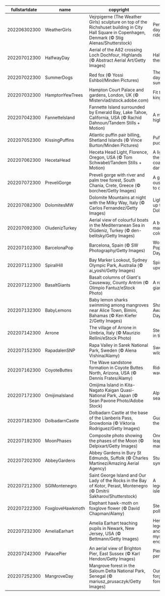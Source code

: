 |fullstartdate|name|copyright|title|image|
|--|--|--|--|--|
202206302300|WeatherGirls|Vejrpigerne (The Weather Girls) sculpture on top of the Richshuset building in City Hall Square in Copenhagen, Denmark (© Stig Alenas/Shutterstock)|Perfect day for a ride|![](/en-GB/2022/07/202206302300WeatherGirls.jpg)|
202207012300|HalfwayDay|Aerial of the A82 crossing Loch Dochfour, Highlands (© Abstract Aerial Art/Getty Images)|Halfway there|![](/en-GB/2022/07/202207012300HalfwayDay.jpg)|
202207022300|SummerDogs|Red fox (© Yossi Eshbol/Minden Pictures)|The dog days of summer|![](/en-GB/2022/07/202207022300SummerDogs.jpg)|
202207032300|HamptonYewTrees|Hampton Court Palace and gardens, London, UK (© Mistervlad/stock.adobe.com)|Fit for a king|![](/en-GB/2022/07/202207032300HamptonYewTrees.jpg)|
202207042300|FannetteIsland|Fannette Island surrounded by Emerald Bay, Lake Tahoe, California, USA (© Rachid Dahnoun/Tandem Stills + Motion)|A mile-high island|![](/en-GB/2022/07/202207042300FannetteIsland.jpg)|
202207052300|KissingPuffins|Atlantic puffin pair billing, Shetland Islands (© Vince Burton/Minden Pictures)|Puffins pucker up|![](/en-GB/2022/07/202207052300KissingPuffins.jpg)|
202207062300|HecetaHead|Heceta Head Light, Florence, Oregon, USA (© Tom Schwabel/Tandem Stills + Motion)|A light in the coastal darkness|![](/en-GB/2022/07/202207062300HecetaHead.jpg)|
202207072300|PreveliGorge|Preveli gorge with river and palm tree forest, South Chania, Crete, Greece (© borchee/Getty Images)|A gorge-ous place to drop in|![](/en-GB/2022/07/202207072300PreveliGorge.jpg)|
202207082300|DolomitesMW|Dolomite Mountains at night with the Milky Way, Italy (© Carlos Fernandez/Getty Images)|Lighting up the Dolomites|![](/en-GB/2022/07/202207082300DolomitesMW.jpg)|
202207092300|OludenizTurkey|Aerial view of colourful boats in the Mediterranean Sea in Ölüdeniz, Turkey (© den-belitsky/Getty Images)|A beach of many colours|![](/en-GB/2022/07/202207092300OludenizTurkey.jpg)|
202207102300|BarcelonaPop|Barcelona, Spain (© SW Photography/Getty Images)|World Population Day|![](/en-GB/2022/07/202207102300BarcelonaPop.jpg)|
202207112300|SpiralHill|Bay Marker Lookout, Sydney Olympic Park, Australia (© ai_yoshi/Getty Images)|Spiralling upward...|![](/en-GB/2022/07/202207112300SpiralHill.jpg)|
202207122300|BasaltGiants|Basalt columns of Giant's Causeway, County Antrim (© Olimpio Fantuz/eStock Photo)|A rock giant|![](/en-GB/2022/07/202207122300BasaltGiants.jpg)|
202207132300|BabyLemons|Baby lemon sharks swimming among mangroves near Alice Town, Bimini, Bahamas (© Ken Kiefer 2/Getty Images)|Shark Awareness Day|![](/en-GB/2022/07/202207132300BabyLemons.jpg)|
202207142300|Arrone|The village of Arrone in Umbria, Italy (© Maurizio Rellini/eStock Photo)|Step back in time...|![](/en-GB/2022/07/202207142300Arrone.jpg)|
202207152300|RapadalenSNP|Rapa Valley in Sarek National Park, Sweden (© Alena Vishina/Alamy)|Swedish wilderness|![](/en-GB/2022/07/202207152300RapadalenSNP.jpg)|
202207162300|CoyoteButtes|The Wave sandstone formation in Coyote Buttes North, Arizona, USA (© Dennis Frates/Alamy)|Ride the wave|![](/en-GB/2022/07/202207162300CoyoteButtes.jpg)|
202207172300|OmijimaIsland|Omijima Island in Kita-Nagato Kaigan Quasi-National Park, Japan (© Sean Pavone Photo/Adobe Stock)|Alps of the sea|![](/en-GB/2022/07/202207172300OmijimaIsland.jpg)|
202207182300|DolbadarnCastle|Dolbadarn Castle at the base of the Llanberis Pass, Snowdonia (© Viktoria Rodriguez/Getty Images)|Guarding the pass|![](/en-GB/2022/07/202207182300DolbadarnCastle.jpg)|
202207192300|MoonPhases|Composite photo showing the phases of the Moon (© Delpixart/Getty Images)|One giant leap for mankind|![](/en-GB/2022/07/202207192300MoonPhases.jpg)|
202207202300|AbbeyGardens|Abbey Gardens in Bury St Edmunds, Suffolk (© Charles Martinez/Amazing Aerial Agency)|Stunning symmetry|![](/en-GB/2022/07/202207202300AbbeyGardens.jpg)|
202207212300|SGIMontenegro|Saint George Island and Our Lady of the Rocks in the Bay of Kotor, Perast, Montenegro (© Dmitrii Sakharov/Shutterstock)|A legendary islet|![](/en-GB/2022/07/202207212300SGIMontenegro.jpg)|
202207222300|FoxgloveHawkmoth|Elephant hawk-moth on foxglove flower (© David Chapman/Alamy)|Stealthy pollinators|![](/en-GB/2022/07/202207222300FoxgloveHawkmoth.jpg)|
202207232300|AmeliaEarhart|Amelia Earhart teaching pupils in Newark, New Jersey, USA (© Bettmann/Getty Images)|Her legend and mystery endure|![](/en-GB/2022/07/202207232300AmeliaEarhart.jpg)|
202207242300|PalacePier|An aerial view of Brighton Pier, East Sussex (© Karl Hendon/Getty Images)|Pier perfect|![](/en-GB/2022/07/202207242300PalacePier.jpg)|
202207252300|MangroveDay|Mangrove forest in the Saloum Delta National Park, Senegal (© mariusz_prusaczyk/Getty Images)|Our forgotten forests|![](/en-GB/2022/07/202207252300MangroveDay.jpg)|

